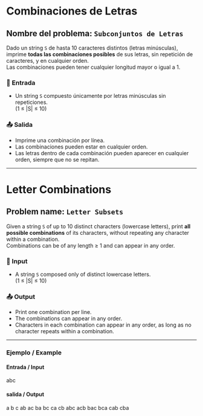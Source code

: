 # Combinaciones de Letras

## **Nombre del problema:** `Subconjuntos de Letras`

Dado un string `S` de hasta 10 caracteres distintos (letras minúsculas), imprime **todas las combinaciones posibles** de sus letras, sin repetición de caracteres, y en cualquier orden.  
Las combinaciones pueden tener cualquier longitud mayor o igual a 1.

### 🧾 Entrada

- Un string `S` compuesto únicamente por letras minúsculas sin repeticiones.  
  (1 ≤ |S| ≤ 10)

### 📤 Salida

- Imprime una combinación por línea.  
- Las combinaciones pueden estar en cualquier orden.
- Las letras dentro de cada combinación pueden aparecer en cualquier orden, siempre que no se repitan.




---

# Letter Combinations

## **Problem name:** `Letter Subsets`

Given a string `S` of up to 10 distinct characters (lowercase letters), print **all possible combinations** of its characters, without repeating any character within a combination.  
Combinations can be of any length ≥ 1 and can appear in any order.

### 🧾 Input

- A string `S` composed only of distinct lowercase letters.  
  (1 ≤ |S| ≤ 10)

### 📤 Output

- Print one combination per line.  
- The combinations can appear in any order.  
- Characters in each combination can appear in any order, as long as no character repeats within a combination.



---


### Ejemplo / Example

#### Entrada / Input

abc

#### salida / Output

a
b
c
ab
ac
ba
bc
ca
cb
abc
acb
bac
bca
cab
cba
